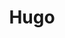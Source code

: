 ---
type: framework
cloudinary_convert: false
published: published
slug: hugo
title: Hugo
start: January 01, 2000
---